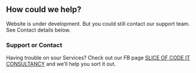 ## How could we help?

Website is under development. But you could still contact our support team. See Contact details below.

### Support or Contact

Having trouble on sour Services? Check out our FB page [SLICE OF CODE IT CONSULTANCY](https://www.facebook.com/sliceofcodePH/) and we’ll help you sort it out.

